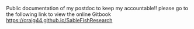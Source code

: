 Public documentation of my postdoc to keep my accountable!! please go to the following link to view the online Gitbook https://craig44.github.io/SableFishResearch

